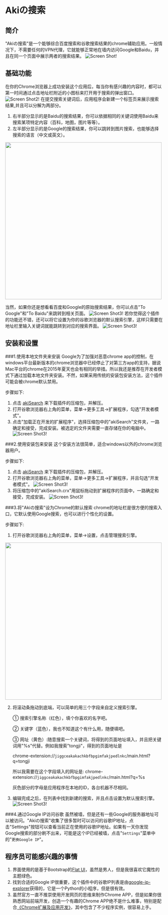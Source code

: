 # Akiの搜索
## 简介
"Akiの搜索"是一个能够综合百度搜索和谷歌搜索结果的chrome辅助应用。一般情况下，不需要任何的VPN代理，它就能够正常地在墙内访问Google和Baidu，并且在同一个页面中展示两者的搜索结果。
![Screen Shot!](https://raw.githubusercontent.com/AkiChen/AkiSearch/master/pics/pic1.png)
## 基础功能
在你的Chrome浏览器上成功安装这个应用后，每当你有感兴趣的内容时，都可以第一时间通过点击地址栏附近的小图标来打开用于搜索的弹出窗口。
![Screen Shot2!](https://raw.githubusercontent.com/AkiChen/AkiSearch/master/pics/pic2.png)
在提交搜索关键词后，应用程序会新建一个标签页来展示搜索结果,并且可以分解为两部分。

1. 右半部分显示的是Baidu的搜索结果，你可以依据相同的关键词使用Baidu来搜索某项特定内容（百科，地图，图片等等）。
2. 左半部分显示的是Google的搜索结果，你可以跳转到图片搜索，也能够选择搜索的语言（中文或英文）。

<img src="https://raw.githubusercontent.com/AkiChen/AkiSearch/master/pics/pic3.png" style="width:500px;">

当然，如果你还是想看看百度和Google的原始搜索结果，你可以点击"To Google"和"To Baidu"来跳转到相关页面。
![Screen Shot3!](https://raw.githubusercontent.com/AkiChen/AkiSearch/master/pics/pic4.png)
若你觉得这个插件的功能还不错，还可以将它设置为你的谷歌浏览器的默认搜索引擎，这样只需要在地址栏里输入关键词就能跳转到对应的搜索界面。
![Screen Shot3!](https://raw.githubusercontent.com/AkiChen/AkiSearch/master/pics/pic5.png)
## 安装和设置

###1.使用本地文件夹来安装
Google为了加强对恶意chrome app的控制，在windows平台最新版本的chrome浏览器中已经停止了对第三方app的支持，据说Mac平台的chrome在2015年夏天也会有相同的举措。所以我还是推荐在开发者模式下通过加载本地文件夹安装。不然，如果采用传统的安装包安装方法，这个插件可能会被chrome默认禁用。

步骤如下:

1. 点击 <a href="http://github.com/AkiChen/AkiSearch/archive/master.zip">akiSearch</a> 来下载插件的压缩包，并解压。
2. 打开谷歌浏览器右上角的菜单，菜单->更多工具->扩展程序，勾选"开发者模式"。
3. 点击"加载正在开发的扩展程序"，选择压缩包中的"akiSearch"文件夹，一路确定和接受，完成安装。被选定的文件夹需要一直存储在你的电脑中。
![Screen Shot3!](https://raw.githubusercontent.com/AkiChen/AkiSearch/master/pics/pic8.png)

###2.使用安装包来安装
这个安装方法很简单，适合windows以外的chrome浏览器用户。

步骤如下:

1. 点击 <a href="http://github.com/AkiChen/AkiSearch/archive/master.zip">akiSearch</a> 来下载插件的压缩包，并解压。
2. 打开谷歌浏览器右上角的菜单，菜单->更多工具->扩展程序，并且勾选"开发者模式"。
![Screen Shot3!](https://raw.githubusercontent.com/AkiChen/AkiSearch/master/pics/pic6.png)
3. 将压缩包中的"akiSearch.crx"用鼠标拖动到扩展程序的页面中，一路确定和接受，完成安装。
![Screen Shot3!](https://raw.githubusercontent.com/AkiChen/AkiSearch/master/pics/pic7.png)

###3.将"Akiの搜索"设为Chrome的默认搜索
chrome的地址栏是很方便的搜索入口，它默认使用Google搜索，也可以进行个性化的设置。

步骤如下:

1. 打开谷歌浏览器右上角的菜单，菜单->设置，点击管理搜索引擎。
<img src="https://raw.githubusercontent.com/AkiChen/AkiSearch/master/pics/pic9.png" style="width:500px;">

2. 将滚动条拖动到底端，可以简单的用三个字段来自定义搜索引擎。

	① 搜索引擎名称（红色），填个你喜欢的名字吧。

	② 关键字（蓝色），我也不知道这个有什么用，随便填吧。

	③ 网址（黄色）:随意搜索一个关键词，将得到的页面地址填入，并且把关键词用"%s"代替。例如我搜索"tongji"，得到的页面地址是

	chrome-extension://`jiggceakakachkbfbpgimfakjpedlnkc`/main.html?q=tongji

	所以我需要在这个字段填入的网址是: chrome-extension://`jiggceakakachkbfbpgimfakjpedlnkc`/main.html?q=%s 

	灰色部分的字母是应用程序在本地的ID，各台机器不尽相同。

3. 编辑完成之后，在列表中找到新建的搜索，并且点击设置为默认搜索引擎。
![Screen Shot3!](https://raw.githubusercontent.com/AkiChen/AkiSearch/master/pics/pic10.png)

###4.通过Google IP访问谷歌
虽然被墙，但是还有一些Google的服务器地址可以被访问。"Akiの搜索"收集了很多暂时可以访问的谷歌IP地址，点击"Settings"按钮可以查看当前正在使用的谷歌IP地址。如果有一天你发现Google搜索的部分刷不出来，可能是这个IP已经被墙，点击"`Settings`"菜单中的"`更换Google IP`"。

## 程序员可能感兴趣的事情
1. 界面使用的是基于Bootstrap的<a href="http://designmodo.github.io/Flat-UI/#">Flat UI</a>，虽然是男人，但是我很喜欢它魔性的主题绿色。
2. 找到合适的Google IP很重要，这个插件中的谷歌IP列表是由<a href="https://github.com/PeerXu/google-ip-explorer">google-ip-explorer</a>获得的，它是一个Python的小程序，但是很有效。
3. 虽然官方一直不推崇使用开发网页的思维来制作Chrome APP，但是如果你很熟悉网站前端开发，创造一个有趣的Chrome APP绝不是什么难事，特别是配合<a href="http://www.ituring.com.cn/book/1421">《Chrome扩展及应用开发》</a>，其中包含了不少程序实例，很容易上手。